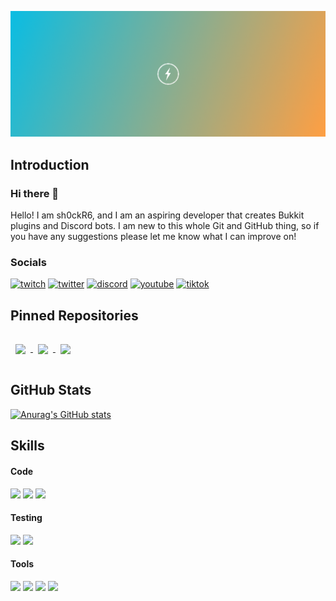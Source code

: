 <img src="./assets/banner.png" alt="Banner"><br>

## Introduction
### Hi there 👋
Hello! I am sh0ckR6, and I am an aspiring developer that creates Bukkit plugins and Discord bots. I am new to this whole Git and GitHub thing, so if you have any suggestions please let me know what I can improve on!

### Socials
[![twitch](https://img.shields.io/badge/socials-Twitch-9146FF?colorA=181B20&style=for-the-badge&logo=twitch&logoColor=white&color=9146FF)](https://twitch.tv/sh0ckR6)
[![twitter](https://img.shields.io/badge/socials-Twitter-1DA1F2?colorA=181B20&style=for-the-badge&logo=twitter&logoColor=white&color=1DA1F2)](https://twitter.com/sh0ckR6)
[![discord](https://img.shields.io/badge/socials-Discord-1DA1F2?colorA=181B20&style=for-the-badge&logo=discord&logoColor=white&color=5865F2)](https://discord.gg/zGpvE5T)
[![youtube](https://img.shields.io/badge/socials-Youtube-1DA1F2?colorA=181B20&style=for-the-badge&logo=youtube&logoColor=white&color=FF0000)](https://youtube.com/sh0ckR6)
[![tiktok](https://img.shields.io/badge/socials-TikTok-1DA1F2?colorA=181B20&style=for-the-badge&logo=tiktok&logoColor=white&color=000000)](https://tiktok.com/@sh0ckR6)


## Pinned Repositories
<a href="https://github.com/sh0ckdotlive/AchievementBorder">
  <img align="center" style="margin:1rem 0.5rem" src="https://github-readme-stats.vercel.app/api/pin/?username=sh0ckdotlive&repo=AchievementBorder&title_color=ffffff&text_color=c9cacc&icon_color=00d2d3&bg_color=181B20&hide_border=true" />
</a>
<a href="https://github.com/sh0ckdotlive/MineEffect">
  <img align="center" style="margin:1rem 0.5rem" src="https://github-readme-stats.vercel.app/api/pin/?username=sh0ckdotlive&repo=MineEffect&title_color=ffffff&text_color=c9cacc&icon_color=00d2d3&bg_color=181B20&hide_border=true" />
</a>
<a href="https://github.com/sh0ckR6/role-colors">
  <img align="center" style="margin:1rem 0.5rem" src="https://github-readme-stats.vercel.app/api/pin/?username=sh0ckR6&repo=role-colors&title_color=ffffff&text_color=c9cacc&icon_color=00d2d3&bg_color=181B20&hide_border=true" />
</a>

## GitHub Stats
[![Anurag's GitHub stats](https://github-readme-stats.vercel.app/api?username=sh0ckR6&title_color=0abde3&bg_color=181B20&text_color=ffffff&hide_border=true)](https://github.com/anuraghazra/github-readme-stats)

## Skills
#### Code
![](https://img.shields.io/badge/Code-Java-informational?colorA=181B20&style=for-the-badge&logo=java&logoColor=white&color=00d2d3)
![](https://img.shields.io/badge/Code-TypeScript-informational?colorA=181B20&style=for-the-badge&logo=TypeScript&logoColor=white&color=00d2d3)
![](https://img.shields.io/badge/Code-C%23-informational?colorA=181B20&style=for-the-badge&logo=c-sharp&logoColor=white&color=00d2d3)

#### Testing
![](https://img.shields.io/badge/Test-Jest-informational?colorA=181B20&style=for-the-badge&logo=jest&logoColor=white&color=1dd1a1)
![](https://img.shields.io/badge/Test-JUnit-informational?colorA=181B20&style=for-the-badge&logo=junit5&logoColor=white&color=1dd1a1)

#### Tools
![](https://img.shields.io/badge/Tools-GitHub-informational?colorA=181B20&style=for-the-badge&logo=GitHub&logoColor=white&color=ff9f43)
![](https://img.shields.io/badge/Tools-Postman-informational?colorA=181B20&style=for-the-badge&logo=Postman&logoColor=white&color=ff9f43)
![](https://img.shields.io/badge/Tools-Actions-informational?colorA=181B20&style=for-the-badge&logo=github-actions&logoColor=white&color=ff9f43)
![](https://img.shields.io/badge/Tools-NPM-informational?colorA=181B20&style=for-the-badge&logo=npm&logoColor=white&color=ff9f43)
